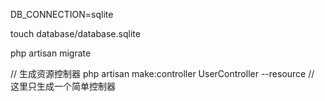 DB_CONNECTION=sqlite

touch database/database.sqlite

php artisan migrate

// 生成资源控制器
php artisan make:controller UserController --resource
// 这里只生成一个简单控制器


